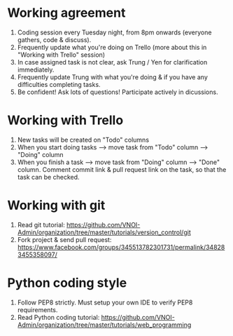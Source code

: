 # Working agreement
1. Coding session every Tuesday night, from 8pm onwards (everyone gathers, code & discuss).
1. Frequently update what you're doing on Trello (more about this in "Working with Trello" session)
1. In case assigned task is not clear, ask Trung / Yen for clarification immediately.
1. Frequently update Trung with what you're doing & if you have any difficulties completing tasks.
1. Be confident! Ask lots of questions! Participate actively in dicussions.

# Working with Trello
1. New tasks will be created on "Todo" columns
1. When you start doing tasks --> move task from "Todo" column --> "Doing" column
1. When you finish a task --> move task from "Doing" column --> "Done" column. Comment commit link & pull request link on the task, so that the task can be checked.

# Working with git
1. Read git tutorial: https://github.com/VNOI-Admin/organization/tree/master/tutorials/version_control/git
2. Fork project & send pull request: https://www.facebook.com/groups/345513782301731/permalink/348283455358097/

# Python coding style
1. Follow PEP8 strictly. Must setup your own IDE to verify PEP8 requirements.
2. Read Python coding tutorial: https://github.com/VNOI-Admin/organization/tree/master/tutorials/web_programming
